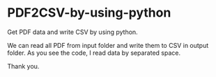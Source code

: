 # PDF2CSV-by-using-python
Get PDF data and write CSV by using python.


We can read all PDF from input folder and write them to CSV in output folder.
As you see the code, I read data by separated space.

Thank you.
